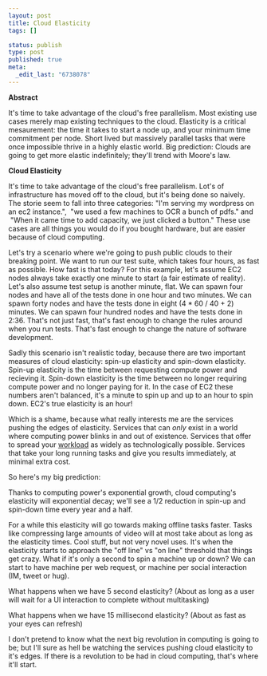 ```yaml
--- 
layout: post
title: Cloud Elasticity
tags: []

status: publish
type: post
published: true
meta: 
  _edit_last: "6738078"
---
```

<strong>Abstract</strong>

It's time to take advantage of the cloud's free parallelism. Most existing use cases merely map existing techniques to the cloud. Elasticity is a critical mesaurement: the time it takes to start a node up, and your minimum time commitment per node. Short lived but massively parallel tasks that were once impossible thrive in a highly elastic world. Big prediction: Clouds are going to get more elastic indefinitely; they'll trend with Moore's law.

<strong>Cloud Elasticity</strong>

It's time to take advantage of the cloud's free parallelism. Lot's of infrastructure has moved off to the cloud, but it's being done so naively. The storie seem to fall into three categories: "I'm serving my wordpress on an ec2 instance.",  "we used a few machines to OCR a bunch of pdfs." and  "When it came time to add capacity, we just clicked a button." These use cases are all things you would do if you bought hardware, but are easier because of cloud computing.

Let's try a scenario where we're going to push public clouds to their breaking point. We want to run our test suite, which takes four hours, as fast as possible. How fast is that today? For this example, let's assume EC2 nodes always take exactly one minute to start (a fair estimate of reality). Let's also assume test setup is another minute, flat. We can spawn four nodes and have all of the tests done in one hour and two minutes. We can spawn forty nodes and have the tests done in eight (4 * 60 / 40 + 2) minutes. We can spawn four hundred nodes and have the tests done in 2:36. That's not just fast, that's fast enough to change the rules around when you run tests. That's fast enough to change the nature of software development.

Sadly this scenario isn't realistic today, because there are two important measures of cloud elasticity: spin-up elasticity and spin-down elasticity. Spin-up elasticity is the time between requesting compute power and recieving it. Spin-down elasticity is the time between no longer requiring compute power and no longer paying for it. In the case of EC2 these numbers aren't balanced, it's a minute to spin up and up to an hour to spin down. EC2's true elasticity is an hour!

Which is a shame, because what really interests me are the services pushing the edges of elasticity. Services that can <em>only</em> exist in a world where computing power blinks in and out of existence. Services that offer to spread your <a href="http://saucelabs.com/">workload</a> as widely as technologically possible. Services that take your long running tasks and give you results immediately, at minimal extra cost.

So here's my big prediction:

Thanks to computing power's exponential growth, cloud computing's elasticity will exponential decay; we'll see a 1/2 reduction in spin-up and spin-down time every year and a half.

For a while this elasticity will go towards making offline tasks faster. Tasks like compressing large amounts of video will at most take about as long as the elasticity times. Cool stuff, but not very novel uses. It's when the elasticity starts to approach the "off line" vs "on line" threshold that things get crazy. What if it's only a second to spin a machine up or down? We can start to have machine per web request, or machine per social interaction (IM, tweet or hug).

What happens when we have 5 second elasticity? (About as long as a user will wait for a UI interaction to complete without multitasking)

What happens when we have 15 millisecond elasticity? (About as fast as your eyes can refresh)

I don't pretend to know what the next big revolution in computing is going to be; but I'll sure as hell be watching the services pushing cloud elasticity to it's edges. If there is a revolution to be had in cloud computing, that's where it'll start.
